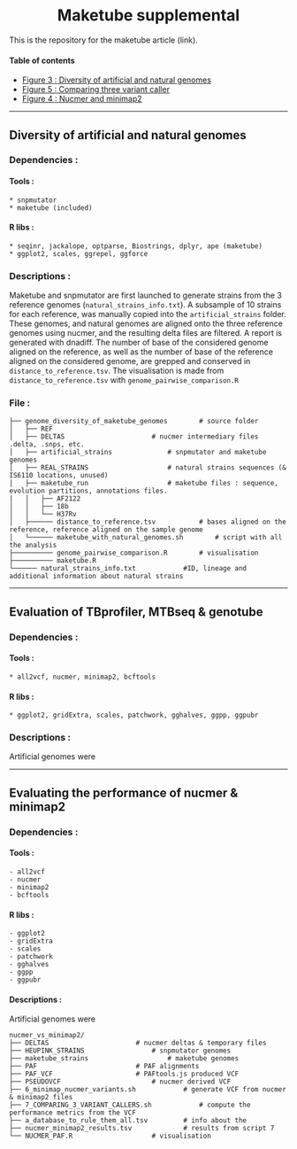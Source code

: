 <h1 align="center"> Maketube supplemental </h1>

This is the repository for the maketube article (link).

#### Table of contents

<!--ts-->
-  [Figure 3 : Diversity of artificial and natural genomes](#genome_diversity_tag)
-  [Figure 5 : Comparing three variant caller](#three_vc)
-  [Figure 4 : Nucmer and minimap2](#nucmer_minimap2)

---
## <a name="genome_diversity_tag"></a> Diversity of artificial and natural genomes

### Dependencies :

#### Tools :
	* snpmutator
	* maketube (included)

#### R libs :
	* seqinr, jackalope, optparse, Biostrings, dplyr, ape (maketube)
	* ggplot2, scales, ggrepel, ggforce

### Descriptions :

<p align="justify">
	
Maketube and snpmutator are first launched to generate strains from the 3 reference genomes (`natural_strains_info.txt`).
A subsample of 10 strains for each reference, was manually copied into the `artificial_strains` folder.
These genomes, and natural genomes are aligned onto the three reference genomes using nucmer, and the resulting delta files are filtered. A report is generated with dnadiff.
The number of base of the considered genome aligned on the reference, as well as the number of base of the reference aligned on the considered genome, are grepped and conserved in `distance_to_reference.tsv`.
The visualisation is made from `distance_to_reference.tsv` with `genome_pairwise_comparison.R`
</p>

### File :
```
├── genome_diversity_of_maketube_genomes		# source folder
│   ├── REF
│   ├── DELTAS						# nucmer intermediary files .delta, .snps, etc.
│   ├── artificial_strains				# snpmutator and maketube genomes
│   ├── REAL_STRAINS					# natural strains sequences (& IS6110 locations, unused)
│   ├── maketube_run					# maketube files : sequence, evolution partitions, annotations files. 
|   │   ├── AF2122
│   │   ├── 18b
│   │   └── H37Rv
│   ├────── distance_to_reference.tsv			# bases aligned on the reference, reference aligned on the sample genome
│   └────── maketube_with_natural_genomes.sh		# script with all the analysis
├────────── genome_pairwise_comparison.R		# visualisation
├────────── maketube.R
└────── natural_strains_info.txt			#ID, lineage and additional information about natural strains
```
---
## <a name="three_vc"></a> Evaluation of TBprofiler, MTBseq & genotube
### Dependencies :

#### Tools : 
	* all2vcf, nucmer, minimap2, bcftools

#### R libs :
	* ggplot2, gridExtra, scales, patchwork, gghalves, ggpp, ggpubr

### Descriptions :

<p align="justify">
Artificial genomes were 
</p>


---
## <a name="nucmer_minimap2"></a> Evaluating the performance of nucmer & minimap2
### Dependencies :

#### Tools : 
	- all2vcf
	- nucmer
	- minimap2
	- bcftools

#### R libs :
	- ggplot2
	- gridExtra
	- scales
	- patchwork
	- gghalves
	- ggpp
	- ggpubr

#### Descriptions :

<p align="justify">

Artificial genomes were 
</p>

```
nucmer_vs_minimap2/
├── DELTAS						# nucmer deltas & temporary files
├── HEUPINK_STRAINS					# snpmutator genomes
├── maketube_strains					# maketube genomes
├── PAF							# PAF alignments
├── PAF_VCF						# PAFtools.js produced VCF
├── PSEUDOVCF						# nucmer derived VCF
├── 6_minimap_nucmer_variants.sh			# generate VCF from nucmer & minimap2 files
├── 7_COMPARING_3_VARIANT_CALLERS.sh			# compute the performance metrics from the VCF
├── a_database_to_rule_them_all.tsv			# info about the 
├── nucmer_minimap2_results.tsv				# results from script 7
└── NUCMER_PAF.R					# visualisation
```
